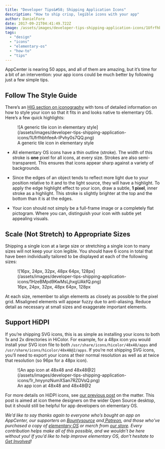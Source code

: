 ```yaml
---
title: "Developer Tips&#58; Shipping Application Icons"
description: "How to ship crisp, legible icons with your app"
author: DanielFore
date: 2017-09-21T04:41:49.722Z
image: /assets/images/developer-tips-shipping-application-icons/1UfrfhbhfeeA-lPvhy0s7QQ.png
tags:
  - "design"
  - "icons"
  - "elementary-os"
  - "how-to"
  - "tips"
---
```


AppCenter is nearing 50 apps, and all of them are amazing, but it’s time for a bit of an intervention: your app icons could be much better by following just a few simple tips.

## Follow The Style Guide

There’s an [HIG section on iconography](https://elementary.io/docs/human-interface-guidelines#iconography) with tons of detailed information on how to style your icon so that it fits in and looks native to elementary OS. Here’s a few quick highlights:

<figure markdown="1">
![A generic tile icon in elementary style](/assets/images/developer-tips-shipping-application-icons/1UfrfhbhfeeA-lPvhy0s7QQ.png)
<figcaption markdown="1">
A generic tile icon in elementary style
</figcaption>
</figure>

* All elementary OS icons have a thin outline (stroke). The width of this stroke is **one** pixel for all icons, at every size. Strokes are also semi-transparent. This ensures that icons appear sharp against a variety of backgrounds.

* Since the edges of an object tends to reflect more light due to your position relative to it and to the light source, they will have a highlight. To apply the edge highlight effect to your icon, draw a subtle, **1 pixel**, inner stroke as a highlight. This stroke is slightly brighter at the top and the bottom than it is at the edges.

* Your icon should not simply be a full-frame image or a completely flat pictogram. Where you can, distinguish your icon with subtle yet appealing visuals.

## Scale (Not Stretch) to Appropriate Sizes

Shipping a single icon at a large size or stretching a single icon to many sizes will not keep your icon legible. You should have 6 icons in total that have been individually tailored to be displayed at each of the following sizes:

<figure markdown="1">
![16px, 24px, 32px, 48px 64px, 128px](/assets/images/developer-tips-shipping-application-icons/1HzeBMpd9KwMsLjhxgUAkfQ.png)
<figcaption markdown="1">
16px, 24px, 32px, 48px 64px, 128px
</figcaption>
</figure>

At each size, remember to align elements as closely as possible to the pixel grid. Misaligned elements will appear fuzzy due to anti-aliasing. Reduce detail as necessary at small sizes and exaggerate important elements.

## Support HiDPI

If you’re shipping SVG icons, this is as simple as installing your icons to both 1x and 2x directories in HiColor. For example, for a 48px icon you would install your SVG icon file to both `/usr/share/icons/hicolor/48x48/apps` and `/usr/share/icons/hicolor/48x48@2/apps`. If you’re not shipping SVG icons, you’ll need to export your icons at their normal resolution as well as at twice that resolution (so 96px for a 48px icon).

<figure markdown="1">
![An app icon at 48x48 and 48x48@2](/assets/images/developer-tips-shipping-application-icons/1r_hnyynzNumXSan7RZDVsQ.png)
<figcaption markdown="1">
An app icon at 48x48 and 48x48@2
</figcaption>
</figure>

For more details on HiDPI icons, see [our previous post](https://medium.com/elementaryos/whats-up-with-hidpi-icons-6a26b421725f) on the matter. This post is aimed at icon theme designers on the wider Open Source desktop, but it should still be helpful for app developers on elementary OS.

*We’d like to say thanks again to everyone who’s bought an app on AppCenter, our supporters on [Bountysource](https://salt.bountysource.com/teams/elementary) and[ Patreon](https://www.patreon.com/elementary), and those who’ve purchased a copy of [elementary OS](https://elementary.io/) or merch from [our store](https://elementary.io/store/). Every contribution helps make all of this possible, and we wouldn’t be here without you! If you’d like to help improve elementary OS, don’t hesitate to [Get Involved](https://elementary.io/get-involved)!*
